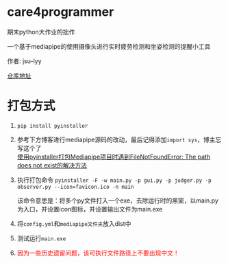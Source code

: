 

# care4programmer
期末python大作业的拙作

一个基于mediapipe的使用摄像头进行实时疲劳检测和坐姿检测的提醒小工具<br>

作者: jsu-lyy<br>

<a href="https://github.com/AnWAmaster/care4programmer">仓库地址</a>

# 打包方式
1. `pip install pyinstaller`

2. 参考下方博客进行mediapipe源码的改动，最后记得添加`import sys`，博主忘写这个了<br>
    <a href="https://blog.csdn.net/weixin_43790779/article/details/125626377?ops_request_misc=%257B%2522request%255Fid%2522%253A%2522167007426816800213011359%2522%252C%2522scm%2522%253A%252220140713.130102334.pc%255Fall.%2522%257D&request_id=167007426816800213011359&biz_id=&utm_medium=distribute.pc_search_result.none-task-code-2~all~first_rank_ecpm_v1~rank_v31_ecpm-2-125626377-4-null-null.142^v67^control,201^v3^control,213^v2^t3_esquery_v1&utm_term=FileNotFoundError%3A%20The%20path%20does%20not%20exist.">使用pyinstaller打包Mediapipe项目时遇到FileNotFoundError: The path does not exist的解决方法</a>

3. 执行打包命令 
    `pyinstaller -F -w main.py -p gui.py -p judger.py -p observer.py --icon=favicon.ico -n main`

    该命令意思是：将多个py文件打入一个exe，去除运行时的黑窗，以main.py为入口，并设置icon图标，并设置输出文件为main.exe

4. 将`config.yml`和`mediapipe文件夹`放入dist中

5. 测试运行`main.exe`

6. <font color="red">因为一些历史遗留问题，该可执行文件路径上不要出现中文！</font>
